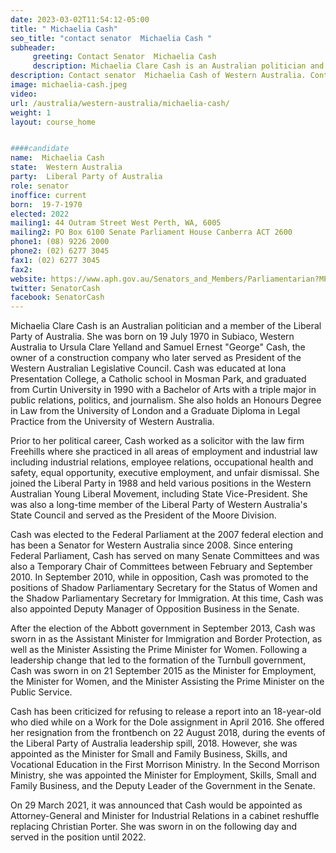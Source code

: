 ```yaml
---
date: 2023-03-02T11:54:12-05:00
title: " Michaelia Cash"
seo_title: "contact senator  Michaelia Cash "
subheader:
     greeting: Contact Senator  Michaelia Cash
     description: Michaelia Clare Cash is an Australian politician and a member of the Liberal Party of Australia. She was born on 19 July 1970 in Subiaco, Western Australia to Ursula Clare Yelland and Samuel Ernest "George" Cash, the owner of a construction company who later served as President of the Western Australian Legislative Council.
description: Contact senator  Michaelia Cash of Western Australia. Contact information for  Michaelia Cash includes email address, phone number, and mailing address.
image: michaelia-cash.jpeg
video:
url: /australia/western-australia/michaelia-cash/
weight: 1
layout: course_home


####candidate
name:  Michaelia Cash
state:	Western Australia
party:	Liberal Party of Australia
role: senator
inoffice: current
born:  19-7-1970
elected: 2022
mailing1: 44 Outram Street West Perth, WA, 6005
mailing2: PO Box 6100 Senate Parliament House Canberra ACT 2600
phone1:	(08) 9226 2000
phone2: (02) 6277 3045
fax1: (02) 6277 3045
fax2:
website: https://www.aph.gov.au/Senators_and_Members/Parliamentarian?MPID=I0M
twitter: SenatorCash
facebook: SenatorCash
---
```

Michaelia Clare Cash is an Australian politician and a member of the Liberal Party of Australia. She was born on 19 July 1970 in Subiaco, Western Australia to Ursula Clare Yelland and Samuel Ernest "George" Cash, the owner of a construction company who later served as President of the Western Australian Legislative Council. Cash was educated at Iona Presentation College, a Catholic school in Mosman Park, and graduated from Curtin University in 1990 with a Bachelor of Arts with a triple major in public relations, politics, and journalism. She also holds an Honours Degree in Law from the University of London and a Graduate Diploma in Legal Practice from the University of Western Australia.

Prior to her political career, Cash worked as a solicitor with the law firm Freehills where she practiced in all areas of employment and industrial law including industrial relations, employee relations, occupational health and safety, equal opportunity, executive employment, and unfair dismissal. She joined the Liberal Party in 1988 and held various positions in the Western Australian Young Liberal Movement, including State Vice-President. She was also a long-time member of the Liberal Party of Western Australia's State Council and served as the President of the Moore Division.

Cash was elected to the Federal Parliament at the 2007 federal election and has been a Senator for Western Australia since 2008. Since entering Federal Parliament, Cash has served on many Senate Committees and was also a Temporary Chair of Committees between February and September 2010. In September 2010, while in opposition, Cash was promoted to the positions of Shadow Parliamentary Secretary for the Status of Women and the Shadow Parliamentary Secretary for Immigration. At this time, Cash was also appointed Deputy Manager of Opposition Business in the Senate.

After the election of the Abbott government in September 2013, Cash was sworn in as the Assistant Minister for Immigration and Border Protection, as well as the Minister Assisting the Prime Minister for Women. Following a leadership change that led to the formation of the Turnbull government, Cash was sworn in on 21 September 2015 as the Minister for Employment, the Minister for Women, and the Minister Assisting the Prime Minister on the Public Service.

Cash has been criticized for refusing to release a report into an 18-year-old who died while on a Work for the Dole assignment in April 2016. She offered her resignation from the frontbench on 22 August 2018, during the events of the Liberal Party of Australia leadership spill, 2018. However, she was appointed as the Minister for Small and Family Business, Skills, and Vocational Education in the First Morrison Ministry. In the Second Morrison Ministry, she was appointed the Minister for Employment, Skills, Small and Family Business, and the Deputy Leader of the Government in the Senate.

On 29 March 2021, it was announced that Cash would be appointed as Attorney-General and Minister for Industrial Relations in a cabinet reshuffle replacing Christian Porter. She was sworn in on the following day and served in the position until 2022.